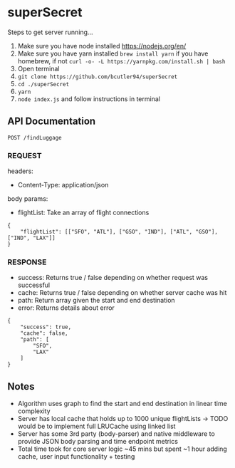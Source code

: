 # superSecret

Steps to get server running...
1) Make sure you have node installed https://nodejs.org/en/
2) Make sure you have yarn installed ```brew install yarn``` if you have homebrew, if not ```curl -o- -L https://yarnpkg.com/install.sh | bash```
3) Open terminal
2) ```git clone https://github.com/bcutler94/superSecret```
3) ```cd ./superSecret```
3) ```yarn```
4) ```node index.js``` and follow instructions in terminal

## API Documentation

```POST /findLuggage```

### REQUEST

headers:
- Content-Type: application/json

body params:
- flightList: Take an array of flight connections
```
{
    "flightList": [["SFO", "ATL"], ["GSO", "IND"], ["ATL", "GSO"], ["IND", "LAX"]]  
}
```

### RESPONSE
- success: Returns true / false depending on whether request was successful
- cache: Returns true / false depending on whether server cache was hit
- path: Return array given the start and end destination
- error: Returns details about error
```
{
    "success": true,
    "cache": false,
    "path": [
        "SFO",
        "LAX"
    ]
}
```

## Notes
- Algorithm uses graph to find the start and end destination in linear time complexity
- Server has local cache that holds up to 1000 unique flightLists -> TODO would be to implement full LRUCache using linked list
- Server has some 3rd party (body-parser) and native middleware to provide JSON body parsing and time endpoint metrics
- Total time took for core server logic ~45 mins but spent ~1 hour adding cache, user input functionality + testing
